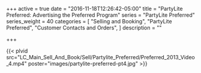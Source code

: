 +++
active = true
date = "2016-11-18T12:26:42-05:00"
title = "PartyLite Preferred: Advertising the Preferred Program"
series = "PartyLite Preferred"
series_weight = 40
categories = [
  "Selling and Booking",
  "PartyLite Preferred",
  "Customer Contacts and Orders",
]
description = ""

+++

{{< plvid src="LC_Main_Sell_And_Book/Sell/Partylite_Preferred/Preferred_2013_Video_4.mp4" poster="images/partylite-preferred-pt4.jpg" >}}

